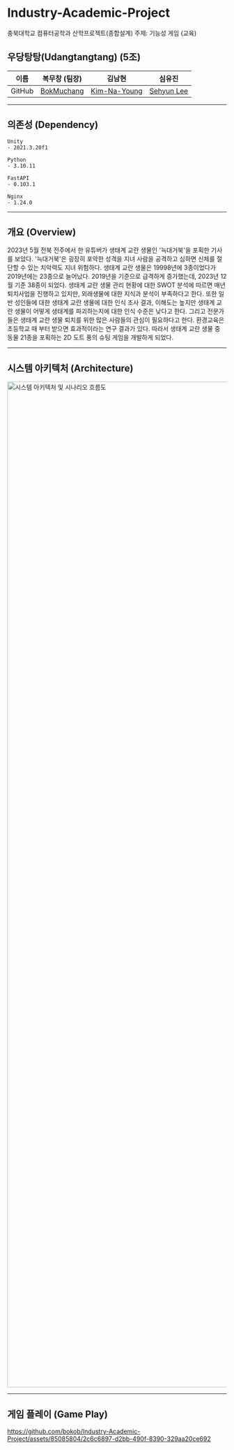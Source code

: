 # Industry-Academic-Project
충북대학교 컴퓨터공학과 산학프로젝트(종합설계) 주제: 기능성 게임 (교육)

## 우당탕탕(Udangtangtang) (5조)
| 이름 | 복무창 (팀장)                           | 김남현                                     | 심유진                                      |
| --- | --------------------------------------- | ------------------------------------------ | ------------------------------------------ |  
|GitHub| [BokMuchang](https://github.com/bokob) | [Kim-Na-Young](https://github.com/kimnamhyeon0112) | [Sehyun Lee](https://github.com/) | 
___  
## 의존성 (Dependency)
```
Unity
- 2021.3.20f1

Python
- 3.10.11

FastAPI
- 0.103.1

Nginx
- 1.24.0

```
___  
## 개요 (Overview)
2023년 5월 전북 전주에서 한 유튜버가 생태계 교란 생물인 '늑대거북'을 포획한 기사를 보았다. '늑대거북'은 굉장히 포악한 성격을 지녀 사람을 공격하고 심하면 신체를 절단할 수 있는 치악력도 지녀 위험하다. 생태계 교란 생물은 19998년에 3종이었다가 2019년에는 23종으로 늘어났다. 2019년을 기준으로 급격하게 증가했는데, 2023년 12월 기준 38종이 되었다. 생태계 교란 생물 관리 현황에 대한 SWOT 분석에 따르면 매년 퇴치사업을 진행하고 있지만, 외래생물에 대한 지식과 분석이 부족하다고 한다. 또한 일반 성인들에 대한 생태계 교란 생물에 대한 인식 조사 결과, 이해도는 높지만 생태계 교란 생물이 어떻게 생태계를 파괴하는지에 대한 인식 수준은 낮다고 한다. 그리고 전문가들은 생태계 교란 생물 퇴치를 위한 많은 사람들의 관심이 필요하다고 한다. 환경교육은 초등학교 때 부터 받으면 효과적이라는 연구 결과가 있다.
따라서 생태계 교란 생물 중 동물 21종을 포획하는 2D 도트 풍의 슈팅 게임을 개발하게 되었다.
___    
## 시스템 아키텍처 (Architecture)
<img width="2304" alt="시스템 아키텍처 및 시나리오 흐름도" src="https://github.com/bokob/Industry-Academic-Project/assets/85085804/1ca84cab-4f71-4a34-847f-abd258a8a4ab"> 

___
## 게임 플레이 (Game Play)
https://github.com/bokob/Industry-Academic-Project/assets/85085804/2c6c6897-d2bb-490f-8390-329aa20ce692

